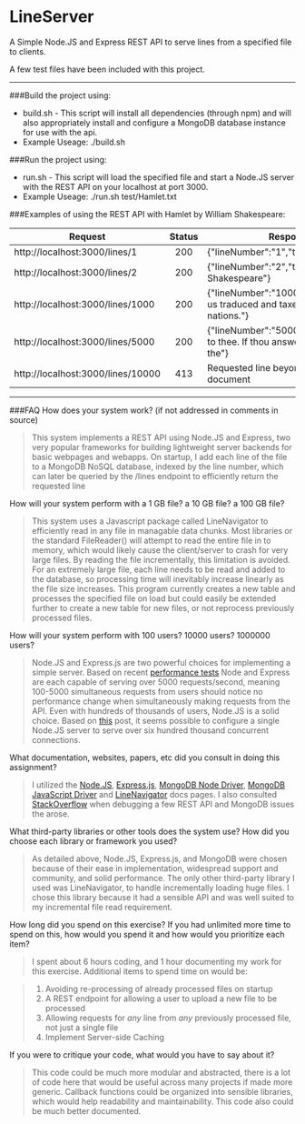 # LineServer

A Simple Node.JS and Express REST API to serve lines from a specified file to clients.

A few test files have been included with this project. 

___

###Build the project using:

  + build.sh - This script will install all dependencies (through npm) and will also appropriately install and configure a MongoDB database instance for use with the api.
  + Example Useage: ./build.sh
  
###Run the project using:
  
  + run.sh - This script will load the specified file and start a Node.JS server with the REST API on your localhost at port 3000.
  + Example Useage: ./run.sh test/Hamlet.txt
  
###Examples of using the REST API with Hamlet by William Shakespeare:

| Request        | Status           | Response  |
| ------------- |:-------------:| -----|
| http://localhost:3000/lines/1      | 200 | {"lineNumber":"1","text":"Hamlet"}                                               |
| http://localhost:3000/lines/2      | 200 | {"lineNumber":"2","text":"by William Shakespeare"}                               |
| http://localhost:3000/lines/1000   | 200 | {"lineNumber":"1000","text":"Makes us traduced and taxed of other nations."}     |
| http://localhost:3000/lines/5000   | 200 | {"lineNumber":"5000","text":"question to thee. If thou answerest me not to the"} |
| http://localhost:3000/lines/10000  | 413 | Requested line beyond end of document                                            |
 
___

###FAQ
How does your system work? (if not addressed in comments in source)
>This system implements a REST API using Node.JS and Express, two very popular frameworks for building lightweight server
>backends for basic webpages and webapps. On startup, I add each line of the file to a MongoDB NoSQL database, indexed by
>the line number, which can later be queried by the /lines endpoint to efficiently return the requested line

How will your system perform with a 1 GB file? a 10 GB file? a 100 GB file?
>This system uses a Javascript package called LineNavigator to efficiently read in any file in managable data chunks. Most 
>libraries or the standard FileReader() will attempt to read the entire file in to memory, which would likely cause the
>client/server to crash for very large files. By reading the file incrementally, this limitation is avoided. For an extremely
>large file, each line needs to be read and added to the database, so processing time will inevitably increase linearly 
>as the file size increases. This program currently creates a new table and processes the specified file on load but could
>easily be extended further to create a new table for new files, or not reprocess previously processed files.

How will your system perform with 100 users? 10000 users? 1000000 users?
>Node.JS and Express.js are two powerful choices for implementing a simple server. Based on recent [performance tests](https://raygun.com/blog/2016/06/node-performance/)
>Node and Express are each capable of serving over 5000 requests/second, meaning 100-5000 simultaneous requests from users should notice
>no performance change when simultaneously making requests from the API. Even with hundreds of thousands of users, Node.JS is a solid choice. Based on [this](https://www.jayway.com/2015/04/13/600k-concurrent-websocket-connections-on-aws-using-node-js/) post, it seems possible to configure
>a single Node.JS server to serve over six hundred thousand concurrent connections.

What documentation, websites, papers, etc did you consult in doing this assignment?
>I utilized the [Node.JS](https://nodejs.org/api/), [Express.js](http://expressjs.com/en/api.html), [MongoDB Node Driver](https://mongodb.github.io/node-mongodb-native/), [MongoDB JavaScript Driver](http://mafintosh.github.io/mongojs/)
>and [LineNavigator](https://github.com/anpur/line-navigator) docs pages. I also consulted [StackOverflow](http://stackoverflow.com/) when debugging a few REST API and MongoDB issues the arose.

What third-party libraries or other tools does the system use? How did you choose each library or framework you used?
>As detailed above, Node.JS, Express.js, and MongoDB were chosen because of their ease in implementation, widespread support and community, and solid performance.
>The only other third-party library I used was LineNavigator, to handle incrementally loading huge files. I chose this library because it had a sensible API and was well suited to my incremental file read requirement.

How long did you spend on this exercise? If you had unlimited more time to spend on this, how would you spend it and how would you prioritize each item?
>I spent about 6 hours coding, and 1 hour documenting my work for this exercise. Additional items to spend time on would be:

>1. Avoiding re-processing of already processed files on startup
>2. A REST endpoint for allowing a user to upload a new file to be processed
>3. Allowing requests for *any* line from *any* previously processed file, not just a single file
>4. Implement Server-side Caching
>

If you were to critique your code, what would you have to say about it?
>This code could be much more modular and abstracted, there is a lot of code here that would be useful across many projects if made more generic. Callback functions could be organized into sensible libraries, which would help readability and maintainability. This code also could be much better documented.
